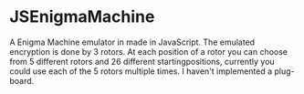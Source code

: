 JSEnigmaMachine
===============

A Enigma Machine emulator in made in JavaScript.
The emulated encryption is done by 3 rotors. At each position of a rotor you can choose from 5 different rotors and 26 different startingpositions, currently you could use each of the 5 rotors multiple times.
I haven't implemented a plug-board.
